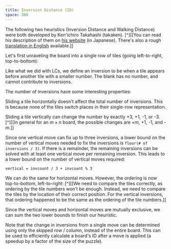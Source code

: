 ```yaml
---
title: Inversion Distance (ID)
space: 300
---
```


The following two heuristics (Inversion Distance and Walking Distance) were both developed by Ken'ichiro Takahashi (takaken). [^][[You can read his description of them on [his website](http://www.ic-net.or.jp/home/takaken/nt/slide/solve15.html) (in Japanese). There's also a rough [translation in English](https://web.archive.org/web/20141224035932/http://juropollo.xe0.ru:80/stp_wd_translation_en.htm) available.]]

Let's first unraveling the board into a single row of tiles (going left-to-right, top-to-bottom):

Like what we did with LCs, we define an inversion to be when a tile appears before another tile with a smaller number. The blank has no number, and cannot contribute to inversions.

The number of inversions have some interesting properties:

Sliding a tile horizontally doesn't affect the total number of inversions. This is because none of the tiles switch places in their single-row representation.

Sliding a tile vertically can change the number by exactly +3, +1, -1, or -3. [^][[In general for an $m \times n$ board, the possible changes are +$m$, +1, -1, and -$m$.]]

Since one vertical move can fix up to three inversions, a lower bound on the number of vertical moves needed to fix the inversions is `floor(# of inversions / 3)`. If there is a remainder, the remaining inversions can be solved with at least one vertical move per remaining inversion. This leads to a lower bound on the number of vertical moves required:

`vertical = invcount / 3 + invcount % 3`

We can do the same for horizontal moves. However, the ordering is now top-to-bottom, left-to-right: [^][[We need to compare the tiles correctly, as ordering by the tile numbers won't be enough. Instead, we need to compare the tiles by the location of their correct position. For the vertical inversions, that ordering happened to be the same as the ordering of the tile numbers.]]

Since the vertical moves and horizontal moves are mutually exclusive, we can sum the two lower bounds to finish our heuristic.

Note that the change in inversions from a single move can be determined using only the skipped row / column, instead of the entire board. This can be used to efficiently calculate a board's ID after a move is applied (a speedup by a factor of the size of the puzzle).
